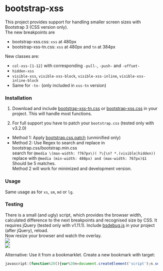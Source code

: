 bootstrap-xss
=============

This project provides support for handling smaller screen sizes with Bootstrap 3 (CSS version only).<br>
The new breakpoints are
* bootstrap-xss.css: `xss` at 480px
* bootstrap-xss-tn.css: `xss` at 480px and `tn` at 384px

New classes are:
* `col-xss-[1-12]` with corresponding `-pull-`, `-push-` and `-offset-`
* `hidden-xss`
* `visible-xss`, `visible-xss-block`, `visible-xss-inline`, `visible-xss-inline-block`
* Same for `-tn-` (only included in `xss-tn` version)

### Installation

1. Download and include [bootstrap-xss-tn.css](https://raw.githubusercontent.com/auipga/bootstrap-xss/master/bootstrap-xss-tn.css) or [bootstrap-xss.css](https://raw.githubusercontent.com/auipga/bootstrap-xss/master/bootstrap-xss.css)  in your project. This will handle most functions.

2. For full support you have to patch your `bootstrap.css` (tested only with v3.2.0)
  * Method 1: Apply [bootstrap.css.patch](https://raw.githubusercontent.com/auipga/bootstrap-xss/master/bootstrap.css.patch) (unminified only)
  * Method 2: Use Regex to search and replace in bootstrap.css/bootstrap.min.css<br>
search for `@media \(max-width: ?767px\)( ?\{\n? *.(visible|hidden))`<br>
replace with `@media (min-width: 480px) and (max-width: 767px)$1`<br>
Should be 5 matches.<br>
Method 2 will work for minimized and development version.

### Usage

Same usage as for `xs`, `sm`, `md` or `lg`.

### Testing
There is a small (and ugly) script, which provides the browser width, calculated difference to the next breakpoints and recognised size by CSS. It requires jQuery (tested only with v1.11.1). Include [bsdebug.js](https://github.com/auipga/bootstrap-xxs/blob/master/bsdebug.js) in your project (after jQuery), reload.<br>
Now resize your browser and watch the overlay.<br>
![](https://raw.githubusercontent.com/auipga/bootstrap-xxs/master/doc_images/bsdebug_1.png)<br>
![](https://raw.githubusercontent.com/auipga/bootstrap-xxs/master/doc_images/bsdebug_2.png)

Alternative: Use it from a bookmarklet. Create a new bookmark with target:
```javascript
javascript:(function%20(){var%20n=document.createElement('script');n.setAttribute('language','JavaScript');n.setAttribute('src','https://raw.githubusercontent.com/auipga/bootstrap-xxs/master/bsdebug_bookmarklet.js?rand='+new%20Date().getTime());document.body.appendChild(n);})();
```
